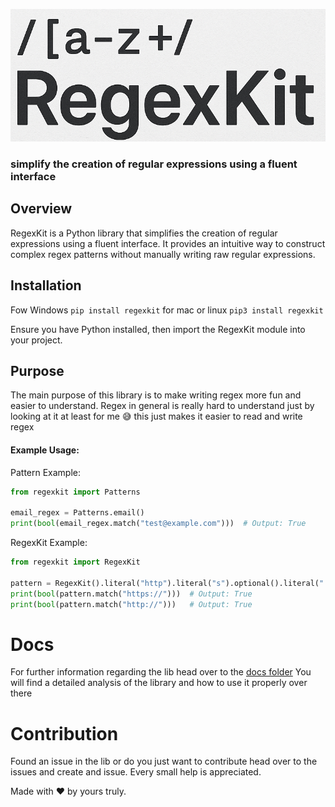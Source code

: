 ![alt text](./docs/cool.png)

### simplify the creation of regular expressions using a fluent interface


## Overview
RegexKit is a Python library that simplifies the creation of regular expressions using a fluent interface. It provides an intuitive way to construct complex regex patterns without manually writing raw regular expressions.

## Installation
Fow Windows
``
pip install regexkit
``
for mac or linux
``
pip3 install regexkit
``

Ensure you have Python installed, then import the RegexKit module into your project.

## Purpose
The main purpose of this library is to make writing regex more fun and easier to understand. Regex in general is really hard to understand just by looking at it at least for me 😅 this just makes it easier to read and write regex 


#### Example Usage:

Pattern Example:
```python
from regexkit import Patterns

email_regex = Patterns.email()
print(bool(email_regex.match("test@example.com")))  # Output: True
```

RegexKit Example:
```python
from regexkit import RegexKit

pattern = RegexKit().literal("http").literal("s").optional().literal("://").compile()
print(bool(pattern.match("https://")))  # Output: True
print(bool(pattern.match("http://")))   # Output: True
```

# Docs
For further information regarding the lib head over to the [docs folder](/docs/RegexKit.md)
You will find a detailed analysis of the library and how to use it properly over there


# Contribution
Found an issue in the lib or do you just want to contribute head over to the issues and create and issue. Every small help is appreciated.  

  
  
  
  
Made with ♥️ by yours truly.
